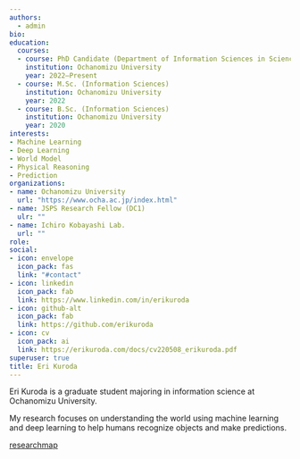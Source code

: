 ```yaml
---
authors:
  - admin
bio:
education:
  courses:
  - course: PhD Candidate (Department of Information Sciences in Science)
    institution: Ochanomizu University
    year: 2022–Present
  - course: M.Sc. (Information Sciences)
    institution: Ochanomizu University
    year: 2022
  - course: B.Sc. (Information Sciences)
    institution: Ochanomizu University
    year: 2020
interests:
- Machine Learning
- Deep Learning
- World Model
- Physical Reasoning
- Prediction
organizations:
- name: Ochanomizu University
  url: "https://www.ocha.ac.jp/index.html"
- name: JSPS Research Fellow (DC1)
  ulr: ""
- name: Ichiro Kobayashi Lab.
  url: ""  
role:
social:
- icon: envelope
  icon_pack: fas
  link: "#contact"
- icon: linkedin
  icon_pack: fab
  link: https://www.linkedin.com/in/erikuroda
- icon: github-alt
  icon_pack: fab
  link: https://github.com/erikuroda
- icon: cv
  icon_pack: ai
  link: https://erikuroda.com/docs/cv220508_erikuroda.pdf
superuser: true
title: Eri Kuroda
---
```

Eri Kuroda is a graduate student majoring in information science at Ochanomizu University.

My research focuses on understanding the world using machine learning and deep learning to help humans recognize objects and make predictions.

<i class="far fa-caret-square-right"></i> 
[researchmap](https://researchmap.jp/erikuroda?lang=en)